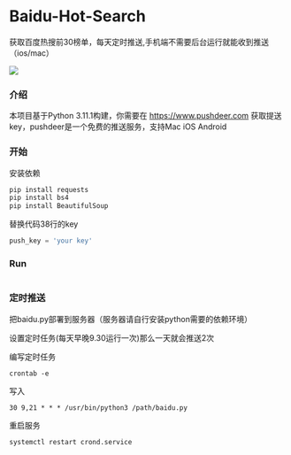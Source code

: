 # Baidu-Hot-Search
获取百度热搜前30榜单，每天定时推送,手机端不需要后台运行就能收到推送（ios/mac）

![](/demo.png)

### 介绍

本项目基于Python 3.11.1构建，你需要在 https://www.pushdeer.com 获取提送key，pushdeer是一个免费的推送服务，支持Mac iOS Android

### 开始

安装依赖

```python
pip install requests
pip install bs4 
pip install BeautifulSoup
```

替换代码38行的key

```python
push_key = 'your key'
```

### Run

#

### 定时推送

把baidu.py部署到服务器（服务器请自行安装python需要的依赖环境）

设置定时任务(每天早晚9.30运行一次)那么一天就会推送2次

编写定时任务

```
crontab -e
```

写入

```
30 9,21 * * * /usr/bin/python3 /path/baidu.py
```

重启服务

```
systemctl restart crond.service
```

